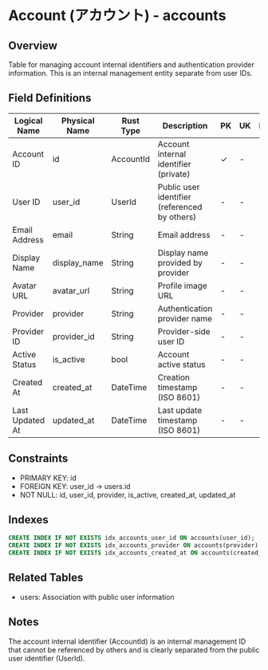 # Account (アカウント) - accounts

## Overview
Table for managing account internal identifiers and authentication provider information. This is an internal management entity separate from user IDs.

## Field Definitions

| Logical Name | Physical Name | Rust Type | Description | PK | UK | NN | Default Value | Foreign Key | PostgreSQL Type | SQLite Type | TypeScript Type |
|--------------|---------------|-----------|-------------|----|----|----|---------------|-------------|-----------------|-------------|-----------------|
| Account ID | id | AccountId | Account internal identifier (private) | ✓ | - | ✓ | - | - | UUID | TEXT | string |
| User ID | user_id | UserId | Public user identifier (referenced by others) | - | - | ✓ | - | users.id | UUID | TEXT | string |
| Email Address | email | String | Email address | - | - | - | NULL | - | TEXT | TEXT | string \| null |
| Display Name | display_name | String | Display name provided by provider | - | - | - | NULL | - | TEXT | TEXT | string \| null |
| Avatar URL | avatar_url | String | Profile image URL | - | - | - | NULL | - | TEXT | TEXT | string \| null |
| Provider | provider | String | Authentication provider name | - | - | ✓ | - | - | TEXT | TEXT | string |
| Provider ID | provider_id | String | Provider-side user ID | - | - | - | NULL | - | TEXT | TEXT | string \| null |
| Active Status | is_active | bool | Account active status | - | - | ✓ | true | - | BOOLEAN | INTEGER | boolean |
| Created At | created_at | DateTime<Utc> | Creation timestamp (ISO 8601) | - | - | ✓ | - | - | TIMESTAMPTZ | TEXT | string |
| Last Updated At | updated_at | DateTime<Utc> | Last update timestamp (ISO 8601) | - | - | ✓ | - | - | TIMESTAMPTZ | TEXT | string |

## Constraints
- PRIMARY KEY: id
- FOREIGN KEY: user_id → users.id
- NOT NULL: id, user_id, provider, is_active, created_at, updated_at

## Indexes
```sql
CREATE INDEX IF NOT EXISTS idx_accounts_user_id ON accounts(user_id);
CREATE INDEX IF NOT EXISTS idx_accounts_provider ON accounts(provider);
CREATE INDEX IF NOT EXISTS idx_accounts_created_at ON accounts(created_at);
```

## Related Tables
- users: Association with public user information

## Notes
The account internal identifier (AccountId) is an internal management ID that cannot be referenced by others and is clearly separated from the public user identifier (UserId).
